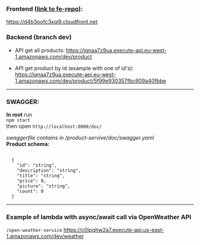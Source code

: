 ### Frontend ([link to fe-repo](https://github.com/tensegrity666/nodejs-aws-fe/pull/2)):
https://d4b3oofc3xqi9.cloudfront.net

### Backend (branch __dev__)
* API get all products:
https://jqnaa7z9ua.execute-api.eu-west-1.amazonaws.com/dev/product

* API get product by id (example with one of id's):
https://jqnaa7z9ua.execute-api.eu-west-1.amazonaws.com/dev/product/5f99e930357fbc609a40fbbe
- - - 
### SWAGGER:
__In root__ run<br>
`npm start`<br>
then open `http://localhost:8000/doc/`<br>

_swaggerfile contains in /product-servive/doc/swagger.yaml_<br>
__Product schema:__<br>
```

  {
    "id": "string",
    "description": "string",
    "title": "string",
    "price": 0,
    "picture": "string",
    "count": 0
  }

```
- - -
### Example of lambda with async/await call via OpenWeather API
`/open-weather-service`
https://c0ipqhw2a7.execute-api.us-east-1.amazonaws.com/dev/weather
